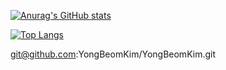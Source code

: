 [![Anurag's GitHub stats](https://github-readme-stats.vercel.app/api?username=wannabewize&hide_title=true)](https://github.com/anuraghazra/github-readme-stats)


[![Top Langs](https://github-readme-stats.vercel.app/api/top-langs/?username=wannabewize&layout=compact)](https://github.com/anuraghazra/github-readme-stats)


<!--
**YongBeomKim/YongBeomKim** is a ✨ _special_ ✨ repository because its `README.md` (this file) appears on your GitHub profile.

Here are some ideas to get you started:

- 🔭 I’m currently working on ...
- 🌱 I’m currently learning ...
- 👯 I’m looking to collaborate on ...
- 🤔 I’m looking for help with ...
- 💬 Ask me about ...
- 📫 How to reach me: ...
- 😄 Pronouns: ...
- ⚡ Fun fact: ...
-->

git@github.com:YongBeomKim/YongBeomKim.git